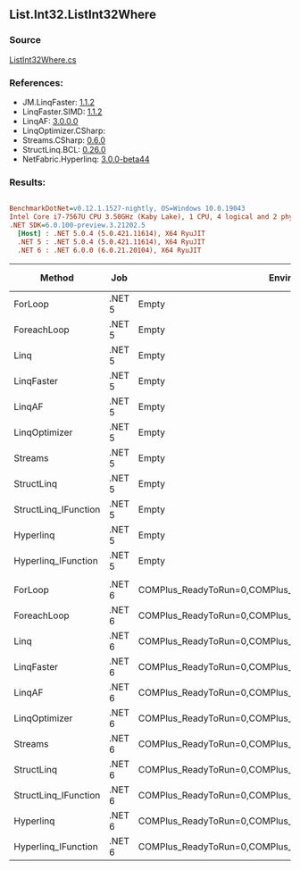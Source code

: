 ﻿## List.Int32.ListInt32Where

### Source
[ListInt32Where.cs](../LinqBenchmarks/List/Int32/ListInt32Where.cs)

### References:
- JM.LinqFaster: [1.1.2](https://www.nuget.org/packages/JM.LinqFaster/1.1.2)
- LinqFaster.SIMD: [1.1.2](https://www.nuget.org/packages/LinqFaster.SIMD/1.0.3)
- LinqAF: [3.0.0.0](https://www.nuget.org/packages/LinqAF/3.0.0.0)
- LinqOptimizer.CSharp: [](https://www.nuget.org/packages/LinqOptimizer.CSharp/)
- Streams.CSharp: [0.6.0](https://www.nuget.org/packages/Streams.CSharp/0.6.0)
- StructLinq.BCL: [0.26.0](https://www.nuget.org/packages/StructLinq/0.26.0)
- NetFabric.Hyperlinq: [3.0.0-beta44](https://www.nuget.org/packages/NetFabric.Hyperlinq/3.0.0-beta44)

### Results:
``` ini

BenchmarkDotNet=v0.12.1.1527-nightly, OS=Windows 10.0.19043
Intel Core i7-7567U CPU 3.50GHz (Kaby Lake), 1 CPU, 4 logical and 2 physical cores
.NET SDK=6.0.100-preview.3.21202.5
  [Host] : .NET 5.0.4 (5.0.421.11614), X64 RyuJIT
  .NET 5 : .NET 5.0.4 (5.0.421.11614), X64 RyuJIT
  .NET 6 : .NET 6.0.0 (6.0.21.20104), X64 RyuJIT


```
|               Method |    Job |                                                   EnvironmentVariables |  Runtime | Count |         Mean |      Error |     StdDev |  Ratio | RatioSD |   Gen 0 | Gen 1 | Gen 2 | Allocated |
|--------------------- |------- |----------------------------------------------------------------------- |--------- |------ |-------------:|-----------:|-----------:|-------:|--------:|--------:|------:|------:|----------:|
|              ForLoop | .NET 5 |                                                                  Empty | .NET 5.0 |   100 |    144.32 ns |   0.397 ns |   0.331 ns |   1.00 |    0.00 |       - |     - |     - |         - |
|          ForeachLoop | .NET 5 |                                                                  Empty | .NET 5.0 |   100 |    196.02 ns |   0.355 ns |   0.315 ns |   1.36 |    0.00 |       - |     - |     - |         - |
|                 Linq | .NET 5 |                                                                  Empty | .NET 5.0 |   100 |    831.67 ns |   2.360 ns |   2.207 ns |   5.77 |    0.02 |  0.0343 |     - |     - |      72 B |
|           LinqFaster | .NET 5 |                                                                  Empty | .NET 5.0 |   100 |    440.40 ns |   1.689 ns |   1.410 ns |   3.05 |    0.01 |  0.3095 |     - |     - |     648 B |
|               LinqAF | .NET 5 |                                                                  Empty | .NET 5.0 |   100 |    935.90 ns |   2.720 ns |   2.411 ns |   6.49 |    0.02 |       - |     - |     - |         - |
|        LinqOptimizer | .NET 5 |                                                                  Empty | .NET 5.0 |   100 | 46,924.80 ns | 295.045 ns | 246.376 ns | 325.14 |    1.46 | 13.8550 |     - |     - |  29,268 B |
|              Streams | .NET 5 |                                                                  Empty | .NET 5.0 |   100 |  1,685.68 ns |  31.579 ns |  31.015 ns |  11.65 |    0.23 |  0.2899 |     - |     - |     608 B |
|           StructLinq | .NET 5 |                                                                  Empty | .NET 5.0 |   100 |    287.15 ns |   3.296 ns |   2.752 ns |   1.99 |    0.02 |  0.0153 |     - |     - |      32 B |
| StructLinq_IFunction | .NET 5 |                                                                  Empty | .NET 5.0 |   100 |    167.77 ns |   0.465 ns |   0.435 ns |   1.16 |    0.00 |       - |     - |     - |         - |
|            Hyperlinq | .NET 5 |                                                                  Empty | .NET 5.0 |   100 |    265.17 ns |   0.792 ns |   0.661 ns |   1.84 |    0.01 |       - |     - |     - |         - |
|  Hyperlinq_IFunction | .NET 5 |                                                                  Empty | .NET 5.0 |   100 |    202.75 ns |   0.429 ns |   0.401 ns |   1.41 |    0.00 |       - |     - |     - |         - |
|                      |        |                                                                        |          |       |              |            |            |        |         |         |       |       |           |
|              ForLoop | .NET 6 | COMPlus_ReadyToRun=0,COMPlus_TC_QuickJitForLoops=1,COMPlus_TieredPGO=1 | .NET 6.0 |   100 |     79.39 ns |   0.260 ns |   0.231 ns |   1.00 |    0.00 |       - |     - |     - |         - |
|          ForeachLoop | .NET 6 | COMPlus_ReadyToRun=0,COMPlus_TC_QuickJitForLoops=1,COMPlus_TieredPGO=1 | .NET 6.0 |   100 |    166.40 ns |   0.368 ns |   0.326 ns |   2.10 |    0.01 |       - |     - |     - |         - |
|                 Linq | .NET 6 | COMPlus_ReadyToRun=0,COMPlus_TC_QuickJitForLoops=1,COMPlus_TieredPGO=1 | .NET 6.0 |   100 |    580.92 ns |   5.246 ns |   4.381 ns |   7.32 |    0.06 |  0.0343 |     - |     - |      72 B |
|           LinqFaster | .NET 6 | COMPlus_ReadyToRun=0,COMPlus_TC_QuickJitForLoops=1,COMPlus_TieredPGO=1 | .NET 6.0 |   100 |    396.62 ns |   1.549 ns |   1.293 ns |   5.00 |    0.02 |  0.3095 |     - |     - |     648 B |
|               LinqAF | .NET 6 | COMPlus_ReadyToRun=0,COMPlus_TC_QuickJitForLoops=1,COMPlus_TieredPGO=1 | .NET 6.0 |   100 |    837.48 ns |   4.341 ns |   3.848 ns |  10.55 |    0.07 |       - |     - |     - |         - |
|        LinqOptimizer | .NET 6 | COMPlus_ReadyToRun=0,COMPlus_TC_QuickJitForLoops=1,COMPlus_TieredPGO=1 | .NET 6.0 |   100 | 50,495.87 ns | 289.485 ns | 270.784 ns | 635.81 |    3.79 | 13.7329 |     - |     - |  28,826 B |
|              Streams | .NET 6 | COMPlus_ReadyToRun=0,COMPlus_TC_QuickJitForLoops=1,COMPlus_TieredPGO=1 | .NET 6.0 |   100 |  1,393.43 ns |   5.267 ns |   4.669 ns |  17.55 |    0.09 |  0.2899 |     - |     - |     608 B |
|           StructLinq | .NET 6 | COMPlus_ReadyToRun=0,COMPlus_TC_QuickJitForLoops=1,COMPlus_TieredPGO=1 | .NET 6.0 |   100 |    280.84 ns |   0.888 ns |   0.741 ns |   3.54 |    0.01 |  0.0153 |     - |     - |      32 B |
| StructLinq_IFunction | .NET 6 | COMPlus_ReadyToRun=0,COMPlus_TC_QuickJitForLoops=1,COMPlus_TieredPGO=1 | .NET 6.0 |   100 |    166.58 ns |   1.155 ns |   0.902 ns |   2.10 |    0.01 |       - |     - |     - |         - |
|            Hyperlinq | .NET 6 | COMPlus_ReadyToRun=0,COMPlus_TC_QuickJitForLoops=1,COMPlus_TieredPGO=1 | .NET 6.0 |   100 |    270.79 ns |   0.797 ns |   0.706 ns |   3.41 |    0.01 |       - |     - |     - |         - |
|  Hyperlinq_IFunction | .NET 6 | COMPlus_ReadyToRun=0,COMPlus_TC_QuickJitForLoops=1,COMPlus_TieredPGO=1 | .NET 6.0 |   100 |    201.23 ns |   0.340 ns |   0.318 ns |   2.53 |    0.01 |       - |     - |     - |         - |
